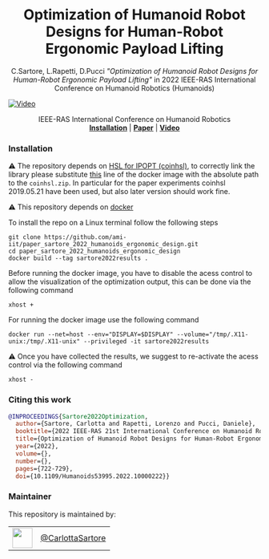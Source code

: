 
<h1 align="center">
 Optimization of Humanoid Robot Designs for Human-Robot Ergonomic Payload Lifting
</h1>


<div align="center">

C.Sartore, L.Rapetti, D.Pucci _"Optimization of Humanoid Robot Designs for Human-Robot Ergonomic Payload Lifting"_
in 2022 IEEE-RAS International Conference on Humanoid Robotics (Humanoids)

</div>

<p align="center">

[![Video](https://user-images.githubusercontent.com/56030908/213148311-0147d036-41c5-4124-aa90-341ad09b03f8.jpg)](https://user-images.githubusercontent.com/56030908/213148149-e539dc85-93d3-4d7a-94b7-54945c591f3e.mp4)

</p>

<div align="center">
  IEEE-RAS International Conference on Humanoid Robotics
</div>

<div align="center">
  <a href="#installation"><b>Installation</b></a> |
  <a href="https://ieeexplore.ieee.org/document/10000222"><b>Paper</b></a> |
  <a href=><b>Video</b></a>
</div>

### Installation


:warning: The repository depends on [HSL for IPOPT (coinhsl)](https://www.hsl.rl.ac.uk/ipopt/), to correctly link the library please substitute [this](https://github.com/ami-iit/paper_sartore_2022_humanoids_ergonomic_design/blob/fc5083ca619d9c0dfe4e333fadad6d0f000c0dbf/Dockerfile#L26) line of the docker image with the absolute path to the `coinhsl.zip`. In particular for the paper experiments coinhsl 2019.05.21 have been used, but also later version should work fine. 

⚠️ This repository depends on [docker](https://docs.docker.com/)


To install the repo on a Linux terminal follow the following steps 

```
git clone https://github.com/ami-iit/paper_sartore_2022_humanoids_ergonomic_design.git  
cd paper_sartore_2022_humanoids_ergonomic_design
docker build --tag sartore2022results . 
```
Before running the docker image, you have to disable the acess control to allow the visualization of the optimization output, this can be done via the following command 
```
xhost +
```
For running the docker image use the following command 

```
docker run --net=host --env="DISPLAY=$DISPLAY" --volume="/tmp/.X11-unix:/tmp/.X11-unix" --privileged -it sartore2022results
```

⚠️  Once you have collected the results, we suggest to re-activate the acess control via the following command  

```
xhost -
```

### Citing this work

```bibtex
@INPROCEEDINGS{Sartore2022Optimization,
  author={Sartore, Carlotta and Rapetti, Lorenzo and Pucci, Daniele},
  booktitle={2022 IEEE-RAS 21st International Conference on Humanoid Robots (Humanoids)}, 
  title={Optimization of Humanoid Robot Designs for Human-Robot Ergonomic Payload Lifting}, 
  year={2022},
  volume={},
  number={},
  pages={722-729},
  doi={10.1109/Humanoids53995.2022.10000222}}
```

### Maintainer

This repository is maintained by:

| | |
|:---:|:---:|
| [<img src="https://github.com/CarlottaSartore.png" width="40">](https://github.com/GitHubUserName) | [@CarlottaSartore](https://github.com/CarlottaSartore) |
